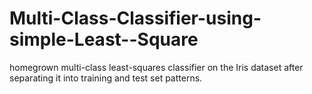 # Multi-Class-Classifier-using-simple-Least--Square
homegrown multi-class least-squares classifier on the Iris dataset after separating
it into training and test set patterns.
